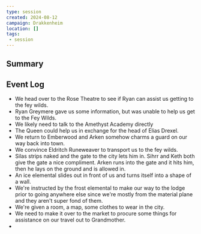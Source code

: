 ```yaml
---
type: session
created: 2024-08-12
campaign: Drakkenheim
location: []
tags:
 - session
---
```



## Summary

## Event Log

- We head over to the Rose Theatre to see if Ryan can assist us getting to the fey wilds.
- Ryan Greymere gave us some information, but was unable to help us get to the Fey Wilds.
- We likely need to talk to the Amethyst Academy directly
- The Queen could help us in exchange for the head of Elias Drexel.
- We return to Emberwood and Arken somehow charms a guard on our way back into town.
- We convince Eldritch Runeweaver to transport us to the fey wilds.
- Silas strips naked and the gate to the city lets him in. Sihrr and Keth both give the gate a nice compliment. Arken runs into the gate and it hits him, then he lays on the ground and is allowed in.
- An ice elemental slides out in front of us and turns itself into a shape of a wall. 
- We're instructed by the frost elemental to make our way to the lodge prior to going anywhere else since we're mostly from the material plane and they aren't super fond of them.
- We're given a room, a map, some clothes to wear in the city.
- We need to make it over to the market to procure some things for assistance on our travel out to Grandmother.
- 


